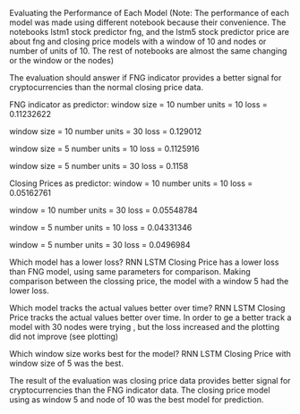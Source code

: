 Evaluating the Performance of Each Model
(Note: The performance of each model was made using different notebook because their convenience. The notebooks lstm1 stock predictor fng, and the lstm5 stock predictor price are about fng and closing price models with a window of 10 and nodes or number of units of 10. The rest of notebooks are almost the same changing or the window or the nodes)

The evaluation should answer if FNG indicator provides a better signal for cryptocurrencies than the normal closing price data.

FNG indicator as predictor:
window size = 10
number units = 10
loss = 0.11232622

window size = 10
number units = 30
loss = 0.129012

window size = 5
number units = 10
loss = 0.1125916

window size = 5
number units = 30
loss = 0.1158

Closing Prices as predictor:
window = 10
number units = 10
loss = 0.05162761

window = 10
number units = 30
loss = 0.05548784

window = 5
number units = 10
loss = 0.04331346

window = 5
number units = 30
loss = 0.0496984

Which model has a lower loss?
    RNN LSTM Closing Price has a lower loss than FNG model, using same parameters for comparison. Making comparison between the clossing price, the model with a window 5 had the lower loss.

Which model tracks the actual values better over time?
    RNN LSTM Closing Price  tracks the actual values better over time. In order to ge a better track a model with 30 nodes were trying , but the loss increased and the plotting did not improve (see plotting)

Which window size works best for the model?
    RNN LSTM Closing Price with window size of 5 was the best.

The result of the evaluation was closing price data provides better signal for cryptocurrencies than the FNG indicator data. 
The closing price model using as window 5 and node of 10 was the best model for prediction.


